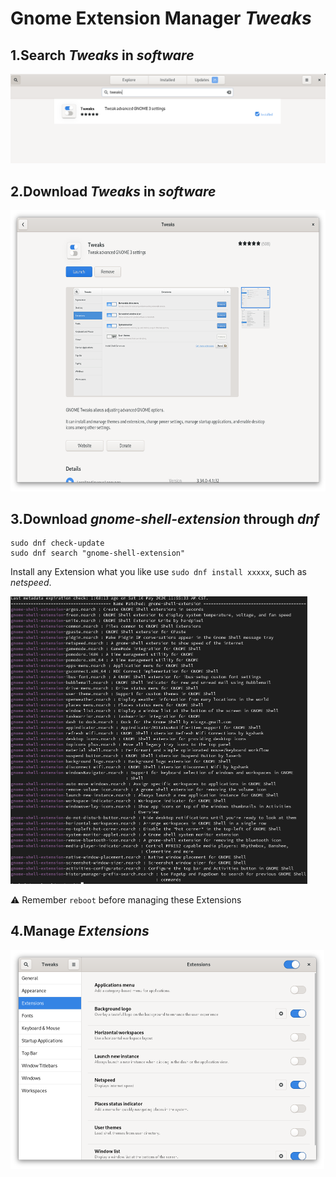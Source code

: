 # Gnome Extension Manager *Tweaks*
 
## 1.Search *Tweaks* in *software*

<img src="software.png">

## 2.Download *Tweaks* in *software*

 <img src="tweaks.png" width="626" height="449.5" />

## 3.Download *gnome-shell-extension* through *dnf*

 ```
 sudo dnf check-update
 sudo dnf search "gnome-shell-extension"
 ```

 Install any Extension what you like use `sudo dnf install xxxxx`, such as *netspeed*.

 <img src="gnomeShellExtension.png" width="474.5" height="459.5" />

:warning: Remember `reboot` before managing these Extensions

## 4.Manage *Extensions*

<img src="extensionsManage.png" width="501.5" height="350" />
